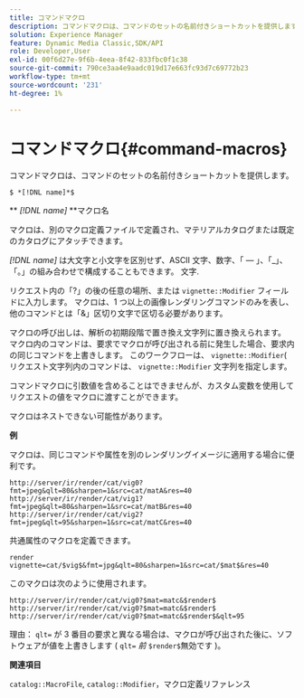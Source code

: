 ```yaml
---
title: コマンドマクロ
description: コマンドマクロは、コマンドのセットの名前付きショートカットを提供します。
solution: Experience Manager
feature: Dynamic Media Classic,SDK/API
role: Developer,User
exl-id: 00f6d27e-9f6b-4eea-8f42-833fbc0f1c38
source-git-commit: 790ce3aa4e9aadc019d17e663fc93d7c69772b23
workflow-type: tm+mt
source-wordcount: '231'
ht-degree: 1%

---
```


# コマンドマクロ{#command-macros}

コマンドマクロは、コマンドのセットの名前付きショートカットを提供します。

`$ *[!DNL name]*$`

** *[!DNL name]* **マクロ名

マクロは、別のマクロ定義ファイルで定義され、マテリアルカタログまたは既定のカタログにアタッチできます。

*[!DNL name]* は大文字と小文字を区別せず、ASCII 文字、数字、「 — 」、「_」、「。」の組み合わせで構成することもできます。 文字.

リクエスト内の「?」の後の任意の場所、または `vignette::Modifier` フィールドに入力します。 マクロは、1 つ以上の画像レンダリングコマンドのみを表し、他のコマンドとは「&amp;」区切り文字で区切る必要があります。

マクロの呼び出しは、解析の初期段階で置き換え文字列に置き換えられます。 マクロ内のコマンドは、要求でマクロが呼び出される前に発生した場合、要求内の同じコマンドを上書きします。 このワークフローは、 `vignette::Modifier`( リクエスト文字列内のコマンドは、 `vignette::Modifier` 文字列を指定します。

コマンドマクロに引数値を含めることはできませんが、カスタム変数を使用してリクエストの値をマクロに渡すことができます。

マクロはネストできない可能性があります。

**例**

マクロは、同じコマンドや属性を別のレンダリングイメージに適用する場合に便利です。

`http://server/ir/render/cat/vig0?fmt=jpeg&qlt=80&sharpen=1&src=cat/matA&res=40 http://server/ir/render/cat/vig1?fmt=jpeg&qlt=80&sharpen=1&src=cat/matB&res=40 http://server/ir/render/cat/vig2?fmt=jpeg&qlt=95&sharpen=1&src=cat/matC&res=40`

共通属性のマクロを定義できます。

`render vignette=cat/$vig$&fmt=jpg&qlt=80&sharpen=1&src=cat/$mat$&res=40`

このマクロは次のように使用されます。

`http://server/ir/render/cat/vig0?$mat=matc&$render$ http://server/ir/render/cat/vig0?$mat=matc&$render$ http://server/ir/render/cat/vig0?$mat=matc&$render$&qlt=95`

理由： `qlt=` が 3 番目の要求と異なる場合は、マクロが呼び出された後に、ソフトウェアが値を上書きします ( `qlt=` *前* `$render$`無効です )。

**関連項目**

`catalog::MacroFile`, `catalog::Modifier`，マクロ定義リファレンス

<!--<a id="section_297B7FCB285F4891AA76DF8393089931"></a>-->
